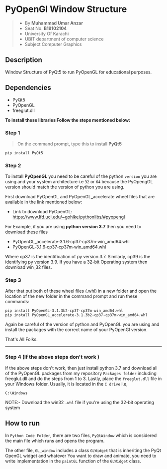# PyOpenGl Window Structure
> - By **Muhammad Umar Anzar**
> - Seat No. **B19102104**
> - University Of Karachi 
> - UBIT department of computer science
> - Subject Computer Graphics

## Description
Window Structure of PyQt5 to run PyOpenGL for educational purposes.

## Dependencies
- PyQt5
- PyOpenGL
- freeglut.dll

**To install these libraries Follow the steps mentioned below:**
### Step 1
> On the command prompt, type this to install **PyQt5**
```
pip install PyQt5
```

### Step 2
To install **PyOpenGL** you need to be careful of the python `version` you are using and your system architecture i.e `32` or `64` because the PyOpengGL version should match the version of python you are using.

First download PyOpenGL and PyOpenGL_accelerate wheel files that are available in the link mentioned below:

- Link to download PyOpenGL: https://www.lfd.uci.edu/~gohlke/pythonlibs/#pyopengl

For Example, if you are using **python version 3.7** then you need to download these files
- PyOpenGL_accelerate‑3.1.6‑cp37‑cp37m‑win_amd64.whl
- PyOpenGL‑3.1.6‑cp37‑cp37m‑win_amd64.whl

Where cp37 is the identification of py version 3.7.
Similarly, cp39 is the identifying py version 3.9.
If you have a 32-bit Operating system then download win_32 files.

### Step 3
After that put both of these wheel files (.whl) in a new folder and open the location of the new folder in the command prompt and run these commands:

```
pip install PyOpenGL-3.1.3b2-cp37-cp37m-win_amd64.whl
pip install PyOpenGL_accelerate-3.1.3b2-cp37-cp37m-win_amd64.whl
```
Again be careful of the version of python and PyOpenGL you are using and install the packages with the correct name of your PyOpenGl version.

That's All Folks.
<hr>

### Step 4 (If the above steps don't work )
If the above steps don't work, then just install python 3.7 and download all of the PyOpenGL packages from my repository `Packages folder` including freeglut.dll and do the steps from 1 to 3.
Lastly, place the `freeglut.dll` file in your Windows folder. Usually, it is located in the `C drive` i.e, 
```
C:\Windows
```
NOTE:- Download the win32 `.whl` file if you're using the 32-bit operating system

## How to run
In `Python Code Folder`, there are two files, `PyQtWindow` which is considered the main file which runs and opens the program.

The other file, `GL_window` includes a class `GLWidget` that is inheriting the PyQt OpenGL widget and whatever You want to draw and animate, you need to write implementation in the `paintGL` function of the `GLWidget` class.
